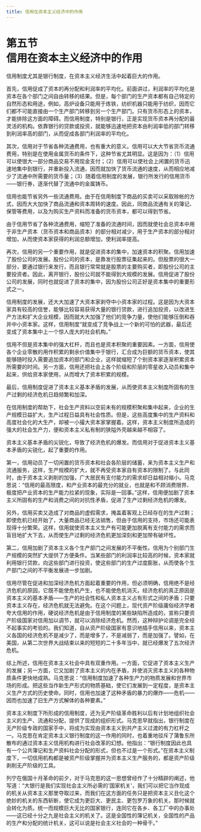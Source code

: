 ```yaml
---
title: 信用在资本主义经济中的作用
---
```


# 第五节<br>**信用在资本主义经济&ZeroWidthSpace;中的作用**

信用制度尤其是银行制度，在资本主义经济生活中起着巨大的作用。

首先，信用促成了资本的再分配和利润率的平均化。前面讲过，利润率的平均化是资本在各个部门之间自由转移的结果。但是，每个部门的生产资本都有自己特定的自然形态和用途，例如，高炉设备只能用于炼铁，纺织机器只能用于纺织，因而它们都不可能直接由一个生产部门转移到另一个生产部门。只有货币形态上的资本，才能排除这方面的障碍。而信用制度，特别是银行，正是实现货币资本再分配的最灵活的机构。依靠银行的贷款或投资，就能够迅速地把资本由利润率低的部门转移到利润率高的部门，从而促成各部门利润率的平均化。

其次，信用对于节省各种流通费用，也有重大的意义。信用可以大大节省货币流通费用，特别是在使用金属货币的条件下，这种节省尤其明显。这是因为：（1）信用可以使很大一部分商品交易不用现金支付；（2）信用可以使社会上闲置的货币迅速地集中到银行，并重新投入流通，因而就加快了货币流通的速度，从而相应地减少了流通中所需要的货币量；（3）随着信用制度的发展，银行所发行的信用货币——银行券，逐渐代替了流通中的金属铸币。

信用也能节省另外一些流通费用。由于在信用制度下商品的买卖可以采取赊帐的方式，因而大大加快了商品流通和资本周转的速度。因此，同商品流通有关的簿记、保管等费用，以及为购买生产资料而准备的货币资本，都可以得到节省。

由于信用节省了各种流通费用，缩短了准备的流通时间，因而就使社会总资本中用于非生产资本（货币资本和商品资本）的部分相对减少，用于生产资本的部分相对增加，从而使资本家获得的利润总额增加，使利润率提高。

再次，信用的另一个重要作用，就是促进资本的集中，加速资本的积聚。信用加速了股份公司的发展。股份公司的资本，是靠发行股票征集起来的。但股票的很大一部分，要通过银行来发行，而且银行常常就是股票的主要购买者，即股份公司的主要投资者。因此，离开银行，股份公司就不能得到大规模的发展。信用促进了股份公司的发展，同时也就促进了资本的集中，因为股份公司正好是资本集中的重要形式之一。

信用制度的发展，还大大加速了大资本家剥夺中小资本家的过程。这是因为大资本家具有较高的信誉，能够比较容易获得大量的银行贷款，进行追加投资，以改进生产方法和扩大企业规模，因而就大大加强了他们的竞争力量，使他们能够压倒和吞并中小资本家。这样，信用制度“就变成了竞争战上一个新的可怕的武器，最后还变成了资本集中上一个惊人庞大的社会机构。”

信用不但是资本集中的强大杠杆，而且也是资本积聚的重要因素。一方面，信用使各个企业零散的用作积累的剩余价值集中于银行，汇合成为巨额的货币资本，使其能够随时投入需要追加资本的部门和企业，这样就缩短了个别资本家逐渐积累资本所需要的时间。另一方面，信用还把社会上各个阶级和阶层的零星收入动员和集中起来，供给资本家使用，从而增大了资本积累的规模。

最后，信用制度促进了资本主义基本矛盾的发展，从而使资本主义制度所固有的生产过剩的经济危机日趋频繁和加深。

在信用制度的帮助下，社会生产资料以空前未有的规模积聚和集中起来，企业的生产规模日益扩大，生产过程日益具有社会性质。但是，这些高度集中的生产资料和高度社会化的大生产，却被一小撮大资本家掌握着。这样，资本主义制度所造成的强大的社会生产力，便和资本主义私有制的狭隘外壳越来越不相容了。

资本主义基本矛盾的尖锐化，导致了经济危机的爆发。而信用对于促进资本主义基本矛盾的尖锐化，起了重要的作用。

第一，信用动员了一切闲置的货币资本和社会各阶层的储蓄，来为资本主义生产和流通服务，这样，生产规模的扩大，就不再受资本家自有资本的限制了。与此同时，由于资本主义剥削的加强，广大居民有支付能力的需求却日益相对缩小。马克思说：“信用的最高限度，和产业资本的最充分的就业，也就是和不顾消费限界、极度把产业资本的生产能力拉紧的现象，实际是一回事。”这样，信用便加剧了资本主义所固有的生产和消费之间的对抗性矛盾，促进了生产过剩经济危机的爆发。

另外，信用买卖又造成了对商品的虚假需求，掩盖着客观上已经存在的生产过剩；即使危机已经开始了，大量商品已经无法销售，但由于信用的支持，市场还可能表现得十分繁荣。这样，信用就使资本主义生产有可能更加脱离有支付能力的需求而盲目地扩大下去，从而使生产过剩的经济危机更加深刻和更加带有破坏性。

第二，信用加剧了资本主义各个生产部门之间发展的不平衡性。信用为个别部门生产规模的突然扩大提供了方便条件。当某些部门的利润率比较高的时候，资本家就利用银行贷款，向这些部门进行投资，使这些部门的生产过度膨胀，从而使各个生产部门之间的不平衡发展进一步加剧。

信用尽管在促进和加深经济危机方面起着重要的作用，但必须明确，信用绝不是经济危机的原因，它既不能使危机产生，也不能使危机消灭。经济危机的真正原因是资本主义的基本矛盾——生产的社会性和私人资本主义占有形式之间的矛盾；只要资本主义存在，经济危机就无法避免。在这个问题上，现代资产阶级庸俗经济学者夸大信用的作用，硬说经济危机是由于信用制度的某些缺陷所造成的，宣称只要资产阶级国家对信用加以调节，就可以消除经济危机。然而，这种辩护论调是完全经不起事实的考验的。我们知道，自从资产阶级国家有意识地插手信用以来，资本主义各国的经济危机不是减少了，而是增多了，不是减弱了，而是加强了。譬如，在美国，从第二次世界大战结束以来的短短的二十多年当中，就已经爆发了五次经济危机。

综上所述，信用在资本主义社会中具有双重作用。一方面，它促进了资本主义生产的发展；另一方面，它又加剧了资本主义的内在矛盾，并使消灭资本主义的各种物质条件更快地成熟。马克思说：“信用制度加速了各种生产力的物质发展和世界市场的形成。把这些当作新生产形式的物质基础，使它们发展到一定程度，是资本主义生产方式的历史使命。同时，信用也加速了这种矛盾的暴力的爆炸——危机——因而也加速了旧生产方式解体的各种要素。”

资本主义制度下所形成的信用制度，还为无产阶级革命胜利以后有计划地组织社会主义的生产、流通和分配，提供了现成的组织形式。马克思早就指出，银行制度在无产阶级专政的国家手中，将成为实现由资本主义到共产主义过渡的有力杠杆之一。马克思在肯定资本主义银行制度的这一作用的同时，也着重地驳斥了蒲鲁东所散布的通过资本主义信用机构进行社会改革的幻想。他指出：“银行制度因此也具有一个公共簿记和生产资料社会分配的形式，但也不过是一个形式。”在资本主义制度下，一切信用机构都是被资产阶级掌握并为资本主义生产服务的，都是资产阶级剥削无产阶级的工具。

列宁在俄国十月革命的前夕，对于马克思的这一思想曾经作了十分精辟的阐述，他写道：“大银行是我们实现社会主义所必需的'国家机关'，我们可以把它当作现成的机关从资本主义那里夺取过来，而我们在这方面的任务只是把资本主义丑化这个绝妙的机关的东西斩断，使它成为更巨大、更民主、更包罗万象的机关。那时候就会转化为质。统一而规模巨大无比的国家银行，连同它在各乡、各工厂中的办事处——这已经十分之九是社会主义的机关了。这是全国性的簿记机关，全国性的产品的生产和分配的统计机关，这可以说是社会主义社会的一种骨干。”